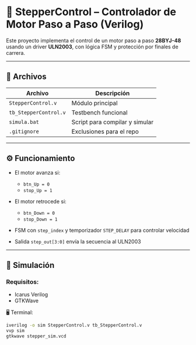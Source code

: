 # 🔄 StepperControl – Controlador de Motor Paso a Paso (Verilog)

Este proyecto implementa el control de un motor paso a paso **28BYJ-48** usando un driver **ULN2003**, con lógica FSM y protección por finales de carrera.

---

## 📁 Archivos

| Archivo                   | Descripción |
|---------------------------|-------------|
| `StepperControl.v`        | Módulo principal |
| `tb_StepperControl.v`     | Testbench funcional |
| `simula.bat`              | Script para compilar y simular |
| `.gitignore`              | Exclusiones para el repo |

---

## ⚙️ Funcionamiento

- El motor avanza si:
  - `btn_Up = 0`
  - `stop_Up = 1`

- El motor retrocede si:
  - `btn_Down = 0`
  - `stop_Down = 1`

- FSM con `step_index` y temporizador `STEP_DELAY` para controlar velocidad
- Salida `step_out[3:0]` envía la secuencia al ULN2003

---

## 🧪 Simulación

### Requisitos:

- Icarus Verilog
- GTKWave

🖥️ Terminal:

```bash
iverilog -o sim StepperControl.v tb_StepperControl.v
vvp sim
gtkwave stepper_sim.vcd
